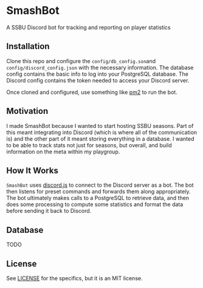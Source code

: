 # SmashBot
A SSBU Discord bot for tracking and reporting on player statistics

## Installation
Clone this repo and configure the `config/db_config.son`and `config/discord_config.json` with the necessary information. The database config contains the basic info to log into your PostgreSQL database. The Discord config contains the token needed to access your Discord server.

Once cloned and configured, use something like [pm2](http://pm2.keymetrics.io/) to run the bot.

## Motivation
I made SmashBot because I wanted to start hosting SSBU seasons. Part of this meant integrating into Discord (which is where all of the communication is) and the other part of it meant storing everything in a database. I wanted to be able to track stats not just for seasons, but overall, and build information on the meta within my playgroup.

## How It Works
`SmashBot` uses [discord.js](https://discord.js.org) to connect to the Discord server as a bot. The bot then listens for preset commands and forwards them along appropriately. The bot ultimately makes calls to a PostgreSQL to retrieve data, and then does some processing to compute some statistics and format the data before sending it back to Discord.

## Database
TODO

## License
See [LICENSE](LICENSE) for the specifics, but it is an MIT license.
